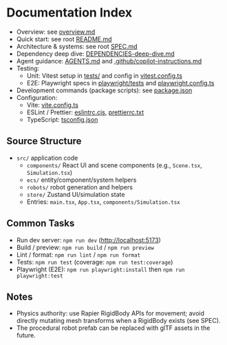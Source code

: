 # Documentation Index

- Overview: see [overview.md](./overview.md)
- Quick start: see root [README.md](../README.md)
- Architecture & systems: see root [SPEC.md](../SPEC.md)
- Dependency deep dive: [DEPENDENCIES-deep-dive.md](./DEPENDENCIES-deep-dive.md)
- Agent guidance: [AGENTS.md](../AGENTS.md) and [.github/copilot-instructions.md](../.github/copilot-instructions.md)
- Testing:
  - Unit: Vitest setup in [tests/](../tests/) and config in [vitest.config.ts](../vitest.config.ts)
  - E2E: Playwright specs in [playwright/tests](../playwright/tests) and [playwright.config.ts](../playwright.config.ts)
- Development commands (package scripts): see [package.json](../package.json)
- Configuration:
  - Vite: [vite.config.ts](../vite.config.ts)
  - ESLint / Prettier: [eslintrc.cjs](../eslintrc.cjs), [prettierrc.txt](../prettierrc.txt)
  - TypeScript: [tsconfig.json](../tsconfig.json)

## Source Structure

- `src/` application code
  - `components/` React UI and scene components (e.g., `Scene.tsx`, `Simulation.tsx`)
  - `ecs/` entity/component/system helpers
  - `robots/` robot generation and helpers
  - `store/` Zustand UI/simulation state
  - Entries: `main.tsx`, `App.tsx`, `components/Simulation.tsx`

## Common Tasks

- Run dev server: `npm run dev` ([http://localhost:5173](http://localhost:5173))
- Build / preview: `npm run build` / `npm run preview`
- Lint / format: `npm run lint` / `npm run format`
- Tests: `npm run test` (coverage: `npm run test:coverage`)
- Playwright (E2E): `npm run playwright:install` then `npm run playwright:test`

## Notes

- Physics authority: use Rapier RigidBody APIs for movement; avoid directly mutating mesh transforms when a RigidBody exists (see SPEC).
- The procedural robot prefab can be replaced with glTF assets in the future.

